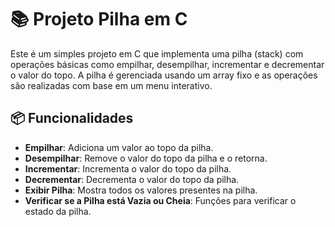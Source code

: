 # 📚 Projeto Pilha em C

Este é um simples projeto em C que implementa uma pilha (stack) com operações básicas como empilhar, desempilhar, incrementar e decrementar o valor do topo. A pilha é gerenciada usando um array fixo e as operações são realizadas com base em um menu interativo.

## 📦 Funcionalidades

- **Empilhar**: Adiciona um valor ao topo da pilha.
- **Desempilhar**: Remove o valor do topo da pilha e o retorna.
- **Incrementar**: Incrementa o valor do topo da pilha.
- **Decrementar**: Decrementa o valor do topo da pilha.
- **Exibir Pilha**: Mostra todos os valores presentes na pilha.
- **Verificar se a Pilha está Vazia ou Cheia**: Funções para verificar o estado da pilha.

